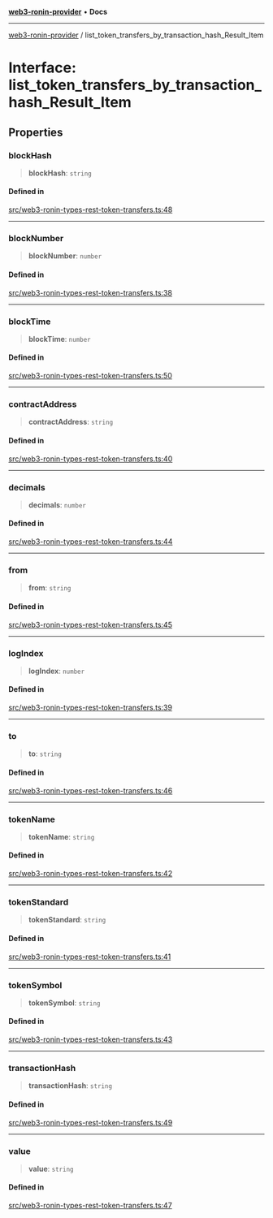 [**web3-ronin-provider**](../README.md) • **Docs**

***

[web3-ronin-provider](../globals.md) / list\_token\_transfers\_by\_transaction\_hash\_Result\_Item

# Interface: list\_token\_transfers\_by\_transaction\_hash\_Result\_Item

## Properties

### blockHash

> **blockHash**: `string`

#### Defined in

[src/web3-ronin-types-rest-token-transfers.ts:48](https://github.com/chuacw/web3-ronin-provider/blob/8f8ec8edfaa82f0741161cc9ab238177f2999ade/src/web3-ronin-types-rest-token-transfers.ts#L48)

***

### blockNumber

> **blockNumber**: `number`

#### Defined in

[src/web3-ronin-types-rest-token-transfers.ts:38](https://github.com/chuacw/web3-ronin-provider/blob/8f8ec8edfaa82f0741161cc9ab238177f2999ade/src/web3-ronin-types-rest-token-transfers.ts#L38)

***

### blockTime

> **blockTime**: `number`

#### Defined in

[src/web3-ronin-types-rest-token-transfers.ts:50](https://github.com/chuacw/web3-ronin-provider/blob/8f8ec8edfaa82f0741161cc9ab238177f2999ade/src/web3-ronin-types-rest-token-transfers.ts#L50)

***

### contractAddress

> **contractAddress**: `string`

#### Defined in

[src/web3-ronin-types-rest-token-transfers.ts:40](https://github.com/chuacw/web3-ronin-provider/blob/8f8ec8edfaa82f0741161cc9ab238177f2999ade/src/web3-ronin-types-rest-token-transfers.ts#L40)

***

### decimals

> **decimals**: `number`

#### Defined in

[src/web3-ronin-types-rest-token-transfers.ts:44](https://github.com/chuacw/web3-ronin-provider/blob/8f8ec8edfaa82f0741161cc9ab238177f2999ade/src/web3-ronin-types-rest-token-transfers.ts#L44)

***

### from

> **from**: `string`

#### Defined in

[src/web3-ronin-types-rest-token-transfers.ts:45](https://github.com/chuacw/web3-ronin-provider/blob/8f8ec8edfaa82f0741161cc9ab238177f2999ade/src/web3-ronin-types-rest-token-transfers.ts#L45)

***

### logIndex

> **logIndex**: `number`

#### Defined in

[src/web3-ronin-types-rest-token-transfers.ts:39](https://github.com/chuacw/web3-ronin-provider/blob/8f8ec8edfaa82f0741161cc9ab238177f2999ade/src/web3-ronin-types-rest-token-transfers.ts#L39)

***

### to

> **to**: `string`

#### Defined in

[src/web3-ronin-types-rest-token-transfers.ts:46](https://github.com/chuacw/web3-ronin-provider/blob/8f8ec8edfaa82f0741161cc9ab238177f2999ade/src/web3-ronin-types-rest-token-transfers.ts#L46)

***

### tokenName

> **tokenName**: `string`

#### Defined in

[src/web3-ronin-types-rest-token-transfers.ts:42](https://github.com/chuacw/web3-ronin-provider/blob/8f8ec8edfaa82f0741161cc9ab238177f2999ade/src/web3-ronin-types-rest-token-transfers.ts#L42)

***

### tokenStandard

> **tokenStandard**: `string`

#### Defined in

[src/web3-ronin-types-rest-token-transfers.ts:41](https://github.com/chuacw/web3-ronin-provider/blob/8f8ec8edfaa82f0741161cc9ab238177f2999ade/src/web3-ronin-types-rest-token-transfers.ts#L41)

***

### tokenSymbol

> **tokenSymbol**: `string`

#### Defined in

[src/web3-ronin-types-rest-token-transfers.ts:43](https://github.com/chuacw/web3-ronin-provider/blob/8f8ec8edfaa82f0741161cc9ab238177f2999ade/src/web3-ronin-types-rest-token-transfers.ts#L43)

***

### transactionHash

> **transactionHash**: `string`

#### Defined in

[src/web3-ronin-types-rest-token-transfers.ts:49](https://github.com/chuacw/web3-ronin-provider/blob/8f8ec8edfaa82f0741161cc9ab238177f2999ade/src/web3-ronin-types-rest-token-transfers.ts#L49)

***

### value

> **value**: `string`

#### Defined in

[src/web3-ronin-types-rest-token-transfers.ts:47](https://github.com/chuacw/web3-ronin-provider/blob/8f8ec8edfaa82f0741161cc9ab238177f2999ade/src/web3-ronin-types-rest-token-transfers.ts#L47)
